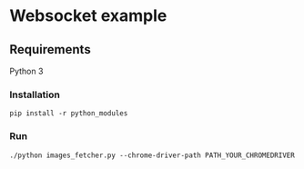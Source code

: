 # Websocket example

## Requirements
Python 3

### Installation
```
pip install -r python_modules
```
### Run
```
./python images_fetcher.py --chrome-driver-path PATH_YOUR_CHROMEDRIVER
```
